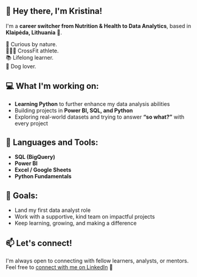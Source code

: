 ## 👋 Hey there, I'm Kristina!

I'm a **career switcher from Nutrition & Health to Data Analytics**, based in **Klaipėda, Lithuania** 🌊.  

🧠 Curious by nature.  
🏋🏼‍♀️ CrossFit athlete.  
📚 Lifelong learner.  
🐶 Dog lover.

## 💻 What I'm working on:
- **Learning Python** to further enhance my data analysis abilities
- Building projects in **Power BI, SQL, and Python**
- Exploring real-world datasets and trying to answer **“so what?”** with every project

## 🔧 Languages and Tools:
- **SQL (BigQuery)**  
- **Power BI**  
- **Excel / Google Sheets**  
- **Python Fundamentals**

## 🎯 Goals:
- Land my first data analyst role 
- Work with a supportive, kind team on impactful projects  
- Keep learning, growing, and making a difference

## 📫 Let's connect!
I'm always open to connecting with fellow learners, analysts, or mentors.  
Feel free to [connect with me on LinkedIn](https://www.linkedin.com/in/kristinarakovskaja/) 🤝 
